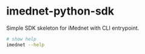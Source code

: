 # imednet-python-sdk

Simple SDK skeleton for iMednet with CLI entrypoint.

```bash
# show help
imednet --help
```
